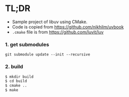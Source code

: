 # TL;DR
- Sample project of libuv using CMake.
- Code is copied from https://github.com/nikhilm/uvbook
- `.cmake` file is from https://github.com/luvit/luv

### 1. get submodules
`git submodule update --init --recursive`

### 2. build
```bash
$ mkdir build
$ cd build
$ cmake ..
$ make
```
